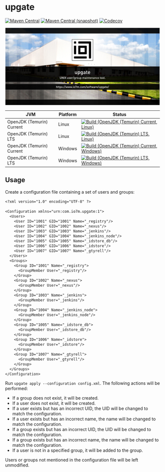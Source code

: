 upgate
===

[![Maven Central](https://img.shields.io/maven-central/v/com.io7m.upgate/com.io7m.upgate.svg?style=flat-square)](http://search.maven.org/#search%7Cga%7C1%7Cg%3A%22com.io7m.upgate%22)
[![Maven Central (snapshot)](https://img.shields.io/nexus/s/https/s01.oss.sonatype.org/com.io7m.upgate/com.io7m.upgate.svg?style=flat-square)](https://s01.oss.sonatype.org/content/repositories/snapshots/com/io7m/upgate/)
[![Codecov](https://img.shields.io/codecov/c/github/io7m/upgate.svg?style=flat-square)](https://codecov.io/gh/io7m/upgate)

![upgate](./src/site/resources/upgate.jpg?raw=true)

| JVM | Platform | Status |
|-----|----------|--------|
| OpenJDK (Temurin) Current | Linux | [![Build (OpenJDK (Temurin) Current, Linux)](https://img.shields.io/github/actions/workflow/status/io7m/upgate/main.linux.temurin.current.yml)](https://github.com/io7m/upgate/actions?query=workflow%3Amain.linux.temurin.current)|
| OpenJDK (Temurin) LTS | Linux | [![Build (OpenJDK (Temurin) LTS, Linux)](https://img.shields.io/github/actions/workflow/status/io7m/upgate/main.linux.temurin.lts.yml)](https://github.com/io7m/upgate/actions?query=workflow%3Amain.linux.temurin.lts)|
| OpenJDK (Temurin) Current | Windows | [![Build (OpenJDK (Temurin) Current, Windows)](https://img.shields.io/github/actions/workflow/status/io7m/upgate/main.windows.temurin.current.yml)](https://github.com/io7m/upgate/actions?query=workflow%3Amain.windows.temurin.current)|
| OpenJDK (Temurin) LTS | Windows | [![Build (OpenJDK (Temurin) LTS, Windows)](https://img.shields.io/github/actions/workflow/status/io7m/upgate/main.windows.temurin.lts.yml)](https://github.com/io7m/upgate/actions?query=workflow%3Amain.windows.temurin.lts)|

## Usage

Create a configuration file containing a set of users and groups:

```
<?xml version="1.0" encoding="UTF-8" ?>

<Configuration xmlns="urn:com.io7m.upgate:1">
  <Users>
    <User ID="1001" GID="1001" Name="_registry"/>
    <User ID="1002" GID="1002" Name="_nexus"/>
    <User ID="1003" GID="1003" Name="_jenkins"/>
    <User ID="1004" GID="1004" Name="_jenkins_node"/>
    <User ID="1005" GID="1005" Name="_idstore_db"/>
    <User ID="1006" GID="1006" Name="_idstore"/>
    <User ID="1007" GID="1007" Name="_gtyrell"/>
  </Users>
  <Groups>
    <Group ID="1001" Name="_registry">
      <GroupMember User="_registry"/>
    </Group>
    <Group ID="1002" Name="_nexus">
      <GroupMember User="_nexus"/>
    </Group>
    <Group ID="1003" Name="_jenkins">
      <GroupMember User="_jenkins"/>
    </Group>
    <Group ID="1004" Name="_jenkins_node">
      <GroupMember User="_jenkins_node"/>
    </Group>
    <Group ID="1005" Name="_idstore_db">
      <GroupMember User="_idstore_db"/>
    </Group>
    <Group ID="1006" Name="_idstore">
      <GroupMember User="_idstore"/>
    </Group>
    <Group ID="1007" Name="_gtyrell">
      <GroupMember User="_gtyrell"/>
    </Group>
  </Groups>
</Configuration>
```

Run `upgate apply --configuration config.xml`. The following actions will be
performed:

  * If a group does not exist, it will be created.
  * If a user does not exist, it will be created.
  * If a user exists but has an incorrect UID, the UID will be changed to
    match the configuration.
  * If a user exists but has an incorrect name, the name will be changed to
    match the configuration.
  * If a group exists but has an incorrect UID, the UID will be changed to
    match the configuration.
  * If a group exists but has an incorrect name, the name will be changed to
    match the configuration.
  * If a user is not in a specified group, it will be added to the group.

Users or groups not mentioned in the configuration file will be left
unmodified.

